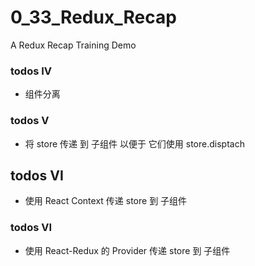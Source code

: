 # 0_33_Redux_Recap
A Redux Recap Training Demo

### todos IV
- 组件分离

### todos V
- 将 store 传递 到 子组件 以便于 它们使用 store.disptach

## todos VI
- 使用 React Context 传递 store 到 子组件

### todos VI
- 使用 React-Redux 的 Provider 传递 store 到 子组件
